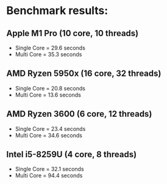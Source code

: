 # Benchmark results:

## Apple M1 Pro (10 core, 10 threads)
- Single Core = 29.6 seconds
- Multi Core = 35.3 seconds

## AMD Ryzen 5950x (16 core, 32 threads)
- Single Core = 20.8 seconds
- Multi Core = 13.6 seconds

## AMD Ryzen 3600 (6 core, 12 threads)
- Single Core = 23.4 seconds
- Multi Core = 34.6 seconds

## Intel i5-8259U (4 core, 8 threads)
- Single Core = 32.1 seconds
- Multi Core = 94.4 seconds
